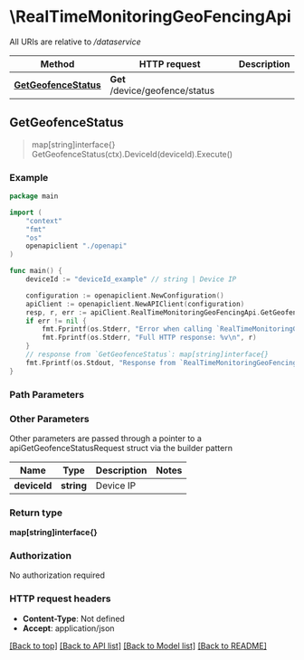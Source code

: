 # \RealTimeMonitoringGeoFencingApi

All URIs are relative to */dataservice*

Method | HTTP request | Description
------------- | ------------- | -------------
[**GetGeofenceStatus**](RealTimeMonitoringGeoFencingApi.md#GetGeofenceStatus) | **Get** /device/geofence/status | 



## GetGeofenceStatus

> map[string]interface{} GetGeofenceStatus(ctx).DeviceId(deviceId).Execute()





### Example

```go
package main

import (
    "context"
    "fmt"
    "os"
    openapiclient "./openapi"
)

func main() {
    deviceId := "deviceId_example" // string | Device IP

    configuration := openapiclient.NewConfiguration()
    apiClient := openapiclient.NewAPIClient(configuration)
    resp, r, err := apiClient.RealTimeMonitoringGeoFencingApi.GetGeofenceStatus(context.Background()).DeviceId(deviceId).Execute()
    if err != nil {
        fmt.Fprintf(os.Stderr, "Error when calling `RealTimeMonitoringGeoFencingApi.GetGeofenceStatus``: %v\n", err)
        fmt.Fprintf(os.Stderr, "Full HTTP response: %v\n", r)
    }
    // response from `GetGeofenceStatus`: map[string]interface{}
    fmt.Fprintf(os.Stdout, "Response from `RealTimeMonitoringGeoFencingApi.GetGeofenceStatus`: %v\n", resp)
}
```

### Path Parameters



### Other Parameters

Other parameters are passed through a pointer to a apiGetGeofenceStatusRequest struct via the builder pattern


Name | Type | Description  | Notes
------------- | ------------- | ------------- | -------------
 **deviceId** | **string** | Device IP | 

### Return type

**map[string]interface{}**

### Authorization

No authorization required

### HTTP request headers

- **Content-Type**: Not defined
- **Accept**: application/json

[[Back to top]](#) [[Back to API list]](../README.md#documentation-for-api-endpoints)
[[Back to Model list]](../README.md#documentation-for-models)
[[Back to README]](../README.md)

